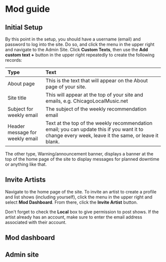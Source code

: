 # Mod guide

## Initial Setup

By this point in the setup, you should have a username (email) and password to log into
the site. Do so, and click the menu in the upper right and navigate to the Admin
Site. Click **Custom Texts**, then use the **Add custom text +** button in the upper
right repeatedly to create the following records:

| Type                            | Text                                                                            |
|:--------------------------------|:--------------------------------------------------------------------------------|
| About page                      | This is the text that will appear on the About page of your site.               |
| Site title                      | This will appear at the top of your site and emails, e.g. ChicagoLocalMusic.net |
| Subject for weekly email        | The subject of the weekly recommendation email                                  |
| Header message for weekly email | Text at the top of the weekly recommendation email; you can update this if you want it to change every week, leave it the same, or leave it blank. |

The other type, Warning/announcement banner, displays a banner at the top of the home page of the site to display messages for planned downtime or anything like that.

## Invite Artists

Navigate to the home page of the site. To invite an artist to create a profile
and list shows (including yourself), click the menu in the upper right and
select **Mod Dashboard**. From there, click the **Invite Artist** button. 

Don't forget to check the **Local** box to give permission to post shows. If the
artist already has an account, make sure to enter the email address associated
with their account.


## Mod dashboard


## Admin site
